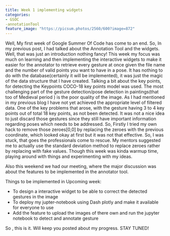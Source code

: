 ```yaml
---
title: Week 1 implementing widgets
categories:
- GSOC
-annotationTool
feature_image: "https://picsum.photos/2560/600?image=872"
---
```

Well, My first week of Google Summer Of Code has come to an end. So, In my previous post, I had talked about the Annotation Tool and the widgets. Well, that was just an introduction nothing fancy!
This week my focus was much on learning and then implementing the interactive widgets to make it easier for the annotator to retrieve every gesture at once given the file name and the number of valid points you want to have in a pose. It has nothing to do with the database(certainly it will be implemented), it was just the magic of the data structure that I have created.
Talking a bit about the key points, for detecting the Keypoints COCO-18 key points model was used. 
The most challenging part of the gesture detection/pose detection in paintings(that too of Medieval period ) is the poor quality of the image. As I had mentioned in my previous blog I have not yet achieved the appropriate level of filtered data. One of the key problems that arose, with the gesture having 3 to 4 key points out of total 18 key points, as not been detected. It was not a nice idea to just discard those gestures since they still have important information regarding poses which needs to be addressed. So, Firstly I tried my own hack to remove those zeroes[0,0] by replacing the zeroes with the previous coordinate, which looked okay at first but it was not that effective. So, I was stuck, that goes the professionals come to rescue. My mentors suggested me to actually use the standard deviation method to replace zeroes rather by replacing with fake values. Though this week was kinda warmup time, playing around with things and experimenting with my ideas.


Also this weekend we had our meeting, where the major discussion was about the features to be implemented in the annotator tool.
<p>Things to be implemented in Upcoming week:</p>
<ul>
    <li>To design a interactive widget to be able to correct the detected gestures in the image</li>
    <li>To deploy my jupter-notebook using Dash plotly and make it available for everyone to use</li>
    <li>Add the feature to upload the images of there own and run the jupyter notebook to detect and annotate gesture</li>
</ul>


So , this is it. Will keep you posted about my progress. STAY TUNED!
 
